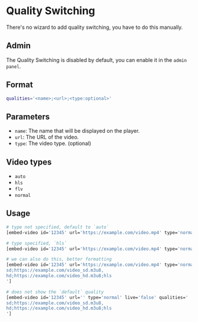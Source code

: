 # Quality Switching

There's no wizard to add quality switching, you have to do this manually.

## Admin

The Quality Switching is disabled by default, you can enable it in the `admin panel`.

## Format

```bash
qualities='<name>;<url>;<type:optional>'
```

## Parameters

- `name`: The name that will be displayed on the player.
- `url`: The URL of the video.
- `type`: The video type. (optional)

## Video types

- `auto`
- `hls`
- `flv`
- `normal`

## Usage

```bash
# type not specified, default to `auto`
[embed-video id='12345' url='https://example.com/video.mp4' type='normal' live='false' qualities='sd;https://example.com/video.m3u8']

# type specified, `hls`
[embed-video id='12345' url='https://example.com/video.mp4' type='normal' live='false' qualities='sd;https://example.com/video.m3u8;hls']

# we can also do this, better formatting
[embed-video id='12345' url='https://example.com/video.mp4' type='normal' live='false' qualities='
sd;https://example.com/video_sd.m3u8,
hd;https://example.com/video_hd.m3u8;hls
']

# does not show the `default` quality
[embed-video id='12345' url='' type='normal' live='false' qualities='
sd;https://example.com/video_sd.m3u8,
hd;https://example.com/video_hd.m3u8;hls
']
```
